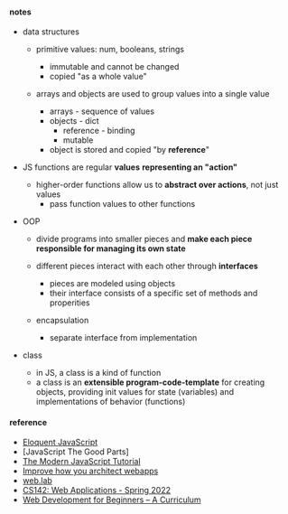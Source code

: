 
#### notes  
* data structures  
    - primitive values: num, booleans, strings 
        + immutable and cannot be changed  
        +  copied "as a whole value" 

    - arrays and objects are used to group values into a single value  
        + arrays  - sequence of values  
        + objects - dict  
            + reference  - binding 
            + mutable  
        + object is stored and copied "by **reference**" 
    

* JS functions are regular **values** **representing an "action"**     
    - higher-order functions allow us to **abstract over actions**, not just values  
        + pass function values to other functions  

* OOP  
    - divide programs into smaller pieces and **make each piece responsible for managing its own state**  
    - different pieces interact with each other through **interfaces**  
        + pieces are modeled using objects  
        + their interface consists of a specific set of methods and properities  

    - encapsulation  
        + separate interface from implementation     


* class  
    - in JS, a class is a kind of function  
    - a class is an **extensible program-code-template** for creating objects,
    providing init values for state (variables) and implementations of behavior (functions)



#### reference  
* [Eloquent JavaScript](https://eloquentjavascript.net/)
* [JavaScript The Good Parts]  
* [The Modern JavaScript Tutorial](https://javascript.info/)  
* [Improve how you architect webapps](https://www.patterns.dev/)
* [web.lab](https://weblab.mit.edu/schedule/)  
* [CS142: Web Applications - Spring 2022](https://web.stanford.edu/class/cs142/index.html) 
* [Web Development for Beginners – A Curriculum](https://github.com/microsoft/Web-Dev-For-Beginners)  

